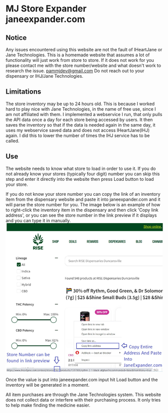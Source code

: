 # MJ Store Expander janeexpander.com

## Notice
Any issues encountered using this website are not the fault of IHeartJane or Jane Technologies. This is a homemade website that assumes a lot of functionality will just work from store to store. If it does not work for you please contact me with the store number/website and what doesn't work to research the issue. pammjdev@gmail.com Do not reach out to your dispensary or IHJ/Jane Technologies.

## Limitations
The store inventory may be up to 24 hours old. This is because I worked hard to play nice with Jane Technologies, in the name of free use, since I am not affiliated with them. I implemented a webservice I run, that only pulls the API data once a day for each store being accessed by users. It then saves the inventory so that if the data is needed again in the same day, it uses my webservice saved data and does not access IHeartJane(IHJ) again. I did this to lower the number of times the IHJ service has to be called.

## Use
The website needs to know what store to load in order to use it. If you do not already know your stores (typically four digit) number you can skip this step and enter it directly into the website then press Load button to load your store.

If you do not know your store number you can copy the link of an inventory item from the dispensary website and paste it into janeexpander.com and it will parse the store number for you. The image below is an example of how to right-click the inventory item in the dispensary and then click 'Copy link address', or you can see the store number in the link preview if it displays and you can type it in manually.
![Find Store Number](https://raw.githubusercontent.com/pammjdev/extension/main/images/get_store_number.jpg)

Once the value is put into janeexpander.com input hit Load button and the inventory will be generated in a moment.

All item purchases are through the Jane Technologies system. This website does not collect data or interfere with their purchasing process. It only tries to help make finding the medicine easier.
